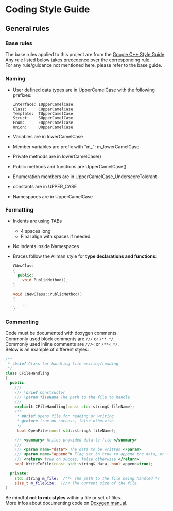 # Coding Style Guide

## General rules

### Base rules

The base rules applied to this project are from the [Google C++ Style Guide](https://google.github.io/styleguide/cppguide.html).  
Any rule listed below takes precedence over the corresponding rule.  
For any rule/guidance not mentioned here, please refer to the base guide. 

### Naming

- User defined data types are in UpperCamelCase with the following prefixes:

  ```text
  Interface: IUpperCamelCase
  Class:     CUpperCamelCase
  Template:  TUpperCamelCase
  Struct:    SUpperCamelCase
  Enum:      EUpperCamelCase
  Union:     UUpperCamelCase
  ```

- Variables are in lowerCamelCase
- Member variables are prefix with "m_": m_lowerCamelCase
- Private methods are in lowerCamelCase()
- Public methods and functions are UpperCamelCase()
- Enumeration members are in UpperCamelCase_UnderscoreTolerant
- constants are in UPPER_CASE
- Namespaces are in UpperCamelCase

### Formatting

- Indents are using TABs
  - 4 spaces long
  - Final align with spaces if needed
- No indents inside Namespaces
- Braces follow the Allman style for **type declarations and functions**:

  ```cpp
  CNewClass
  {
    public:
      void PublicMethod();
  }

  void CNewClass::PublicMethod()
  {
      ...
  }
  ```

### Commenting

Code must be documented with doxygen comments.  
Commonly used block comments are `///` or `/** */`.  
Commonly used inline comments are `///<` or `/**< */`.  
Below is an example of different styles:

```cpp 
/**
 * \brief Class for handling file writing/reading
 */
class CFileHandling
{
  public:
    ///
    /// \brief Constructor
    /// \param fileName The path to the file to handle
    ///
    explicit CFileHandling(const std::string& fileName);
    /**
     * @brief Opens file for reading or writing
     * @return true on success, false otherwise
     */
     bool OpenFile(const std::string& fileName);

    /// <summary> Writes provided data to file </summary>
    ///
    /// <param name="data"> The data to be written </param>
    /// <param name="append"> Flag set to true to append the data, or false to overwrite the file </param>
    /// <return> true on succes, false otherwise </return>
    bool WriteToFile(const std::string& data, bool append=true);
        
  private:
    std::string m_file;  /**< The path to the file being handled */
    size_t m_fileSize;  ///< The current size of the file
}
```

Be mindful **not to mix styles** within a file or set of files.  
More infos about documenting code on [Doxygen manual](https://www.doxygen.nl/manual/docblocks.html).
